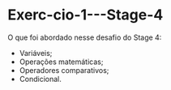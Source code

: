 # Exerc-cio-1---Stage-4

O que foi abordado nesse desafio do Stage 4:

- Variáveis;
- Operações matemáticas;
- Operadores comparativos;
- Condicional.
